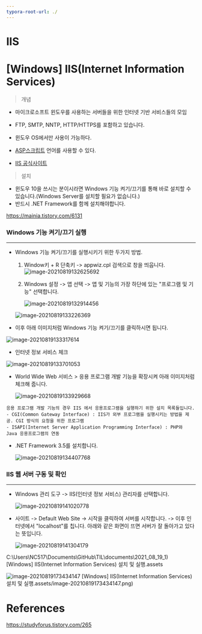```yaml
---
typora-root-url: ./
---
```




# IIS



# [Windows] IIS(Internet Information Services)

> 개념

- 마이크로소프트 윈도우를 사용하는 서버들을 위한 인터넷 기반 서비스들의 모임
- FTP, SMTP, NNTP, HTTP/HTTPS를 포함하고 있습니다.
- 윈도우 OS에서만 사용이 가능하다. 
- [ASP스크립트][whatisasp] 언어를 사용할 수 있다.

- [IIS 공식사이트][iisHome]



> 설치

- 윈도우 10을 쓰시는 분이시라면 Windows 기능 켜기/끄기를 통해 바로 설치할 수 있습니다.(Windows Server를 설치할 필요가 없습니다.)
- 반드시 .NET Framework를 함께 설치해야합니다.

https://mainia.tistory.com/6131

### Windows 기능 켜기/끄기 실행

---

- Windows 기능 켜기/끄기를 실행시키기 위한 두가지 방법.
  1. Window키 + R 단축키 -> appwiz.cpl 검색으로 창을 띄웁니다.
    ![image-20210819132625692](C:\Users\NC517\AppData\Roaming\Typora\typora-user-images\image-20210819132625692.png)

  2. Windows 설정 -> 앱 선택 -> 앱 및 기능의 가장 하단에 있는 "프로그램 및 기능" 선택합니다.

     ![image-20210819132914456](C:\Users\NC517\AppData\Roaming\Typora\typora-user-images\image-20210819132914456.png)

  ![image-20210819133226369](C:\Users\NC517\AppData\Roaming\Typora\typora-user-images\image-20210819133226369.png)

- 이후 아래 이미지처럼 Windows 기능 켜기/끄기를 클릭하시면 됩니다.

![image-20210819133317614](C:\Users\NC517\AppData\Roaming\Typora\typora-user-images\image-20210819133317614.png)

- 인터넷 정보 서비스 체크

![image-20210819133701053](C:\Users\NC517\AppData\Roaming\Typora\typora-user-images\image-20210819133701053.png)

- World Wide Web 서비스 > 응용 프로그램 개발 기능을 확장시켜 아래 이미지처럼 체크해 줍니다.

  ![image-20210819133929668](C:\Users\NC517\AppData\Roaming\Typora\typora-user-images\image-20210819133929668.png)

```
응용 프로그램 개발 기능의 경우 IIS 에서 응용프로그램을 실행하기 위한 설치 목록들입니다.
- CGI(Common Gateway Interface) : IIS가 외부 프로그램을 실행시키는 방법을 제공. CGI 방식의 요청을 위한 프로그램 
- ISAPI(Internet Server Application Programming Interface) : PHP와 Java 응용프로그램의 연동
```

- .NET Framework 3.5를 설치합니다.

  ![image-20210819134407768](C:\Users\NC517\AppData\Roaming\Typora\typora-user-images\image-20210819134407768.png)

### IIS 웹 서버 구동 및 확인

---

- Windows 관리 도구 -> IIS(인터넷 정보 서비스) 관리자를 선택합니다.

  ![image-20210819141020778](C:\Users\NC517\AppData\Roaming\Typora\typora-user-images\image-20210819141020778.png)

- 사이트 -> Default Web Site -> 시작을 클릭하여 서버를 시작합니다. -> 이후 인터넷에서 "localhost"를 칩니다. 아래와 같은 화면이 뜨면 서버가 잘 돌아가고 있다는 뜻입니다.

  ![image-20210819141304179](C:\Users\NC517\AppData\Roaming\Typora\typora-user-images\image-20210819141304179.png)

C:\Users\NC517\Documents\GitHub\TIL\documents\2021_08_19_1) [Windows] IIS(Internet Information Services) 설치 및 실행.assets

![image-20210819173434147](/2021_08_19_1) [Windows] IIS(Internet Information Services) 설치 및 실행.assets/image-20210819173434147.png)

# References

[whatisasp]: https://cartney79.tistory.com/279#:~:text=ASP%EB%9C%BB%EC%9D%80%20%EC%82%AC%EC%9A%A9%EC%9E%90%EA%B0%80,%EC%9E%90%EB%B0%94%EC%8A%A4%ED%81%AC%EB%A6%BD%ED%8A%B8%EB%A5%BC%20%EC%82%AC%EC%9A%A9%ED%95%A9%EB%8B%88%EB%8B%A4.	"what is asp"

[iisHome]: https://www.iis.net/?utm_medium=iis-deployment	"what is iis"

https://studyforus.tistory.com/265
